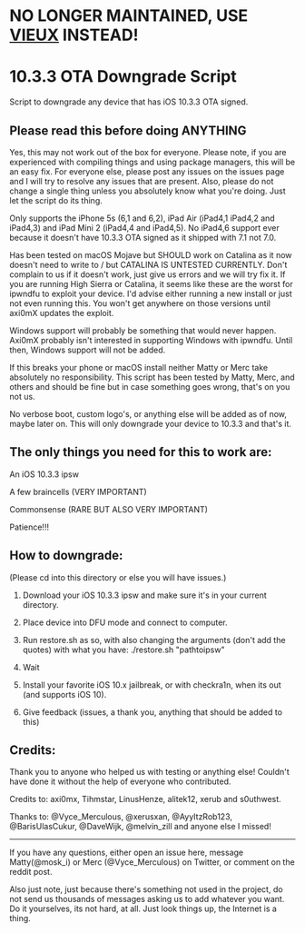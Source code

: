 # NO LONGER MAINTAINED, USE [VIEUX](https://github.com/MatthewPierson/Vieux) INSTEAD!


# 10.3.3 OTA Downgrade Script
Script to downgrade any device that has iOS 10.3.3 OTA signed.
 
Please read this before doing ANYTHING
-------------------------------------------

Yes, this may not work out of the box for everyone. Please note, if you are experienced with compiling things and using package managers, this will be an easy fix. For everyone else, please post any issues on the issues page and I will try to resolve any issues that are present. Also, please do not change a single thing unless you absolutely know what you're doing. Just let the script do its thing.

Only supports the iPhone 5s (6,1 and 6,2), iPad Air (iPad4,1 iPad4,2 and iPad4,3) and iPad Mini 2 (iPad4,4 and iPad4,5). No iPad4,6 support ever because it doesn't have 10.3.3 OTA signed as it shipped with 7.1 not 7.0.

Has been tested on macOS Mojave but SHOULD work on Catalina as it now doesn't need to write to / but CATALINA IS UNTESTED CURRENTLY. Don't complain to us if it doesn't work, just give us errors and we will try fix it. If you are running High Sierra or Catalina, it seems like these are the worst for ipwndfu to exploit your device. I'd advise either running a new install or
just not even running this. You won't get anywhere on those versions until axi0mX updates the exploit.

Windows support will probably be something that would never happen. Axi0mX probably isn't interested in supporting Windows with ipwndfu. Until then, Windows support will not be added.

If this breaks your phone or macOS install neither Matty or Merc take absolutely no responsibility.
This script has been tested by Matty, Merc, and others and should be fine but in case something goes wrong, that's on you not us. 

No verbose boot, custom logo's, or anything else will be added as of now, maybe later on. This will only downgrade your device to 10.3.3 and that's it.

The only things you need for this to work are: 
-------------------------------------------
An iOS 10.3.3 ipsw

A few braincells (VERY IMPORTANT) 

Commonsense (RARE BUT ALSO VERY IMPORTANT)

Patience!!!

How to downgrade:
-------------------------------------------
(Please cd into this directory or else you will have issues.)

1. Download your iOS 10.3.3 ipsw and make sure it's in your current directory.

2. Place device into DFU mode and connect to computer.

3. Run restore.sh as so, with also changing the arguments (don't add the quotes) with what you have: ./restore.sh "pathtoipsw"

4. Wait

5. Install your favorite iOS 10.x jailbreak, or with checkra1n, when its out (and supports iOS 10).

6. Give feedback (issues, a thank you, anything that should be added to this)

Credits: 
-------------------------------------------

Thank you to anyone who helped us with testing or anything else! Couldn't have done it without the help of everyone who contributed. 

Credits to: axi0mx, Tihmstar, LinusHenze, alitek12, xerub and s0uthwest.

Thanks to: @Vyce\_Merculous, @xerusxan, @AyyItzRob123, @BarisUlasCukur, @DaveWijk, @melvin\_zill and anyone else I missed!

<hr>

If you have any questions, either open an issue here, message Matty(@mosk\_i) or Merc (@Vyce\_Merculous) on Twitter, or comment on the reddit post.

Also just note, just because there's something not used in the project, do not send us thousands of messages asking us to add whatever you want.
Do it yourselves, its not hard, at all. Just look things up, the Internet is a thing.
